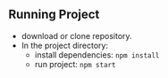 
## Running Project

- download or clone repository.
- In the project directory:
  - install dependencies: `npm install`
  - run project: `npm start`
